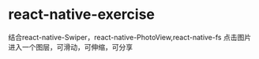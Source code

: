 # react-native-exercise
结合react-native-Swiper，react-native-PhotoView,react-native-fs
点击图片进入一个图层，可滑动，可伸缩，可分享
